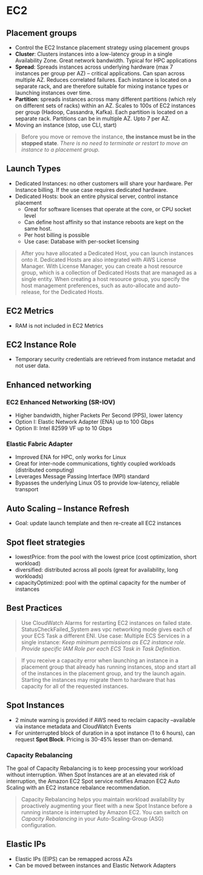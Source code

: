 # EC2

## Placement groups

- Control the EC2 Instance placement strategy using placement groups
- **Cluster**: Clusters instances into a low-latency group in a single Availability Zone. Great network bandwidth. Typical for HPC applications
- **Spread**: Spreads instances across underlying hardware (max 7 instances per group per AZ) – critical applications. Can span across multiple AZ. Reduces correlated failures. Each instance is located on a separate rack, and are therefore suitable for mixing instance types or launching instances over time.
- **Partition**: spreads instances across many different partitions (which rely on different sets of racks) within an AZ. Scales to 100s of EC2 instances per group (Hadoop, Cassandra, Kafka). Each partition is located on a separate rack. Partitions can be in multiple AZ. Upto 7 per AZ.
- Moving an instance (stop, use CLI, start)

> Before you move or remove the instance, **the instance must be in the stopped state**. _There is no need to terminate or restart to move an instance to a placement group._

## Launch Types
- Dedicated Instances: no other customers will share your hardware. Per Instance billing. If the use case requires dedicated hardware.
- Dedicated Hosts: book an entire physical server, control instance placement
    - Great for software licenses that operate at the core, or CPU socket level
    - Can define host affinity so that instance reboots are kept on the same host.
    - Per host billing is possible
    - Use case: Database with per-socket licensing

> After you have allocated a Dedicated Host, you can launch instances onto it.
> Dedicated Hosts are also integrated with AWS License Manager. 
> With License Manager, you can create a host resource group, which is a collection of Dedicated Hosts that are managed as a single entity. When creating a host resource group, you specify the host management preferences, such as auto-allocate and auto-release, for the Dedicated Hosts.

## EC2 Metrics
- RAM is not included in EC2 Metrics

## EC2 Instance Role

- Temporary security credentials are retrieved from instance metadat and not user data.

## Enhanced networking

### EC2 Enhanced Networking (SR-IOV)
- Higher bandwidth, higher Packets Per Second (PPS), lower latency
- Option I: Elastic Network Adapter (ENA) up to 100 Gbps
- Option II: Intel 82599 VF up to 10 Gbps
 
### Elastic Fabric Adapter
- Improved ENA for HPC, only works for Linux
- Great for inter-node communications, tightly coupled workloads (distributed computing)
- Leverages Message Passing Interface (MPI) standard
- Bypasses the underlying Linux OS to provide low-latency, reliable transport

## Auto Scaling – Instance Refresh
- Goal: update launch template and then re-create all EC2 instances

## Spot fleet strategies
- lowestPrice: from the pool with the lowest price (cost optimization, short workload)
- diversified: distributed across all pools (great for availability, long workloads)
- capacityOptimized: pool with the optimal capacity for the number of instances

## Best Practices
> Use CloudWatch Alarms for restarting EC2 instances on failed state. StatusCheckFailed_System
> aws vpc networking mode gives each of your ECS Task a different ENI.
> Use case: Multiple ECS Services in a single instance: _Keep minimum permissions as EC2 instance role_. _Provide specific IAM Role per each ECS Task in Task Definition_.

> If you receive a capacity error when launching an instance in a placement group that already has running instances, stop and start all of the instances in the placement group, and try the launch again. 
>Starting the instances may migrate them to hardware that has capacity for all of the requested instances.

## Spot Instances

- 2 minute warning is provided if AWS need to reclaim capacity –available via instance metadata and CloudWatch Events
- For uninterrupted block of duration in a spot instance (1 to 6 hours), can request **Spot Block**. Pricing is 30-45% lesser than on-demand. 

### Capacity Rebalancing

The goal of Capacity Rebalancing is to keep processing your workload without interruption. When Spot Instances are at an elevated risk of interruption, the Amazon EC2 Spot service notifies Amazon EC2 Auto Scaling with an EC2 instance rebalance recommendation.

> Capacity Rebalancing helps you maintain workload availability by proactively augmenting your fleet with a new Spot Instance before a running instance is interrupted by Amazon EC2. You can switch on _Capacity Rebalancing_ in your Auto-Scaling-Group (ASG) configuration.

## Elastic IPs

- Elastic IPs (EIPS) can be remapped across AZs
- Can be moved between instances and Elastic Network Adapters

